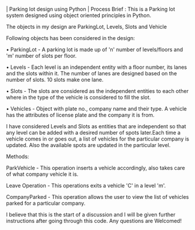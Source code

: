 | Parking lot design using Python |
Process Brief :
This is a Parking lot system designed using object oriented principles in Python.

The objects in my design are ParkingLot, Levels, Slots and Vehicle

Following objects has been considered in the design:

• ParkingLot - A parking lot is made up of 'n' number of levels/floors and 'm' number of slots per floor.

• Levels - Each level is an independent entity with a floor number, its lanes and the slots within it. The number of lanes are designed based on the number of slots. 10 slots make one lane.

• Slots - The slots are considered as the independent entities to each other where in the type of the vehicle is considered to fill the slot.

• Vehicles - Object with plate no., company name and their type. A vehicle has the attributes of license plate and the company it is from.

I have considered Levels and Slots as entities that are independent so that any level can be added with a desired number of spots later.Each time a vehicle comes in or goes out, a list of vehicles for the particular company is updated. Also the available spots are updated in the particular level.

Methods:

ParkVehicle - This operation inserts a vehicle accordingly, also takes care of what company vehicle it is.

Leave Operation - This operations exits a vehicle 'C' in a level 'm'.

CompanyParked - This operation allows the user to view the list of vehicles parked for a particular company.

I believe that this is the start of a discussion and I will be given further instructions after going through this code. Any questions are Welcomed!
